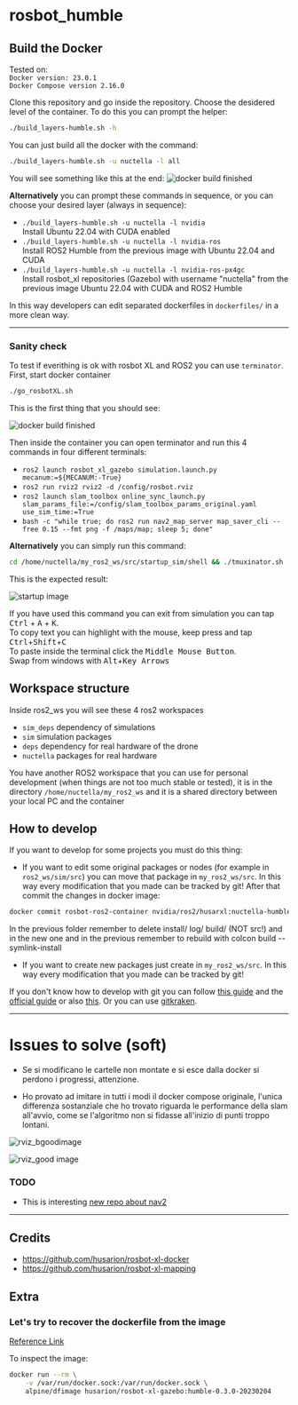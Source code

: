 # rosbot_humble

## Build the Docker

Tested on: \
`Docker version: 23.0.1`\
`Docker Compose version 2.16.0`

Clone this repository and go inside the repository. Choose the desidered level of the container. To do this you can prompt the helper:

```bash
./build_layers-humble.sh -h
```

You can just build all the docker with the command:
```bash
./build_layers-humble.sh -u nuctella -l all
```

You will see something like this at the end:
![docker build finished](doc/build_finish.png "docker build finished")


**Alternatively** you can prompt these commands in sequence, or you can choose your desired layer (always in sequence):
- ```./build_layers-humble.sh -u nuctella -l nvidia```\
  Install Ubuntu 22.04 with CUDA enabled
- ```./build_layers-humble.sh -u nuctella -l nvidia-ros```\
  Install ROS2 Humble from the previous image with Ubuntu 22.04 and CUDA 
- ```./build_layers-humble.sh -u nuctella -l nvidia-ros-px4gc```\
  Install rosbot_xl repositories (Gazebo) with username "nuctella" from the previous image Ubuntu 22.04 with CUDA and ROS2 Humble

In this way developers can edit separated dockerfiles in `dockerfiles/` in a more clean way.

---

### Sanity check 
To test if everithing is ok with rosbot XL and ROS2 you can use `terminator`. First, start docker container 

```bash
./go_rosbotXL.sh
```
This is the first thing that you should see:

![docker build finished](doc/welcome.png "docker build finished")

Then inside the container you can open terminator and run this 4 commands in four different terminals:

- `ros2 launch rosbot_xl_gazebo simulation.launch.py mecanum:=${MECANUM:-True}`
- `ros2 run rviz2 rviz2 -d /config/rosbot.rviz`
- `ros2 launch slam_toolbox online_sync_launch.py slam_params_file:=/config/slam_toolbox_params_original.yaml use_sim_time:=True `
- `bash -c "while true; do ros2 run nav2_map_server map_saver_cli --free 0.15 --fmt png -f /maps/map; sleep 5; done"`

**Alternatively** you can simply run this command:

```bash
cd /home/nuctella/my_ros2_ws/src/startup_sim/shell && ./tmuxinator.sh
```
This is the expected result:

![startup image](doc/startup.png "startup image")

 If you have used this command you can exit from simulation you can tap <kbd>Ctrl</kbd> + <kbd>A</kbd> + <kbd>K</kbd>.\
 To copy text you can highlight with the mouse, keep press and tap <kbd>Ctrl</kbd>+<kbd>Shift</kbd>+<kbd>C</kbd>\
 To paste inside the terminal click the <kbd>Middle Mouse Button</kbd>.\
 Swap from windows with <kbd>Alt</kbd>+<kbd>Key Arrows</kbd>


## Workspace structure

Inside ros2_ws you will see these 4 ros2 workspaces

- `sim_deps` dependency of simulations
- `sim` simulation packages
- `deps` dependency for real hardware of the drone
- `nuctella` packages for real hardware

You have another ROS2 workspace that you can use for personal development (when things are not too much stable or tested), it is in the directory `/home/nuctella/my_ros2_ws` and it is a shared directory between your local PC and the container

## How to develop
If you want to develop for some projects you must do this thing:

- If you want to edit some original packages or nodes (for example in `ros2_ws/sim/src`) you can move that package in `my_ros2_ws/src`. In this way every modification that you made can be tracked by git! After that commit the changes in docker image:

```bash
docker commit rosbot-ros2-container nvidia/ros2/husarxl:nuctella-humble
```
In the previous folder remember to delete install/ log/ build/ (NOT src!) and in the new one and in the previous remember to rebuild with colcon build --symlink-install

- If you want to create new packages just create in `my_ros2_ws/src`. In this way every modification that you made can be tracked by git!

If you don't know how to develop with git you can follow [this guide](https://learngitbranching.js.org/) and the [official guide](https://git-scm.com/docs/git-commit) or also [this](https://www.atlassian.com/git/tutorials/saving-changes/git-commit). Or you can use [gitkraken](https://www.gitkraken.com/).

---

# Issues to solve (soft)
- Se si modificano le cartelle non montate e si esce dalla docker si perdono i progressi, attenzione.

- Ho provato ad imitare in tutti i modi il docker compose originale, l'unica differenza sostanziale che ho trovato riguarda le performance della slam all'avvio, come se l'algoritmo non si fidasse all'inizio di punti troppo lontani.

![rviz_bgoodimage](doc/rviz_bad.png "rviz_bad image")

![rviz_good image](doc/rviz_good.png "rviz_good")



### TODO

- This is interesting [new repo about nav2](https://github.com/husarion/navigation2-docker)

---

## Credits
- https://github.com/husarion/rosbot-xl-docker
- https://github.com/husarion/rosbot-xl-mapping

## Extra
### Let's try to recover the dockerfile from the image

[Reference Link](https://github.com/husarion/rosbot-xl-docker/blob/main/Dockerfile.simulation)

To inspect the image:

```bash
docker run --rm \
    -v /var/run/docker.sock:/var/run/docker.sock \
    alpine/dfimage husarion/rosbot-xl-gazebo:humble-0.3.0-20230204
```
